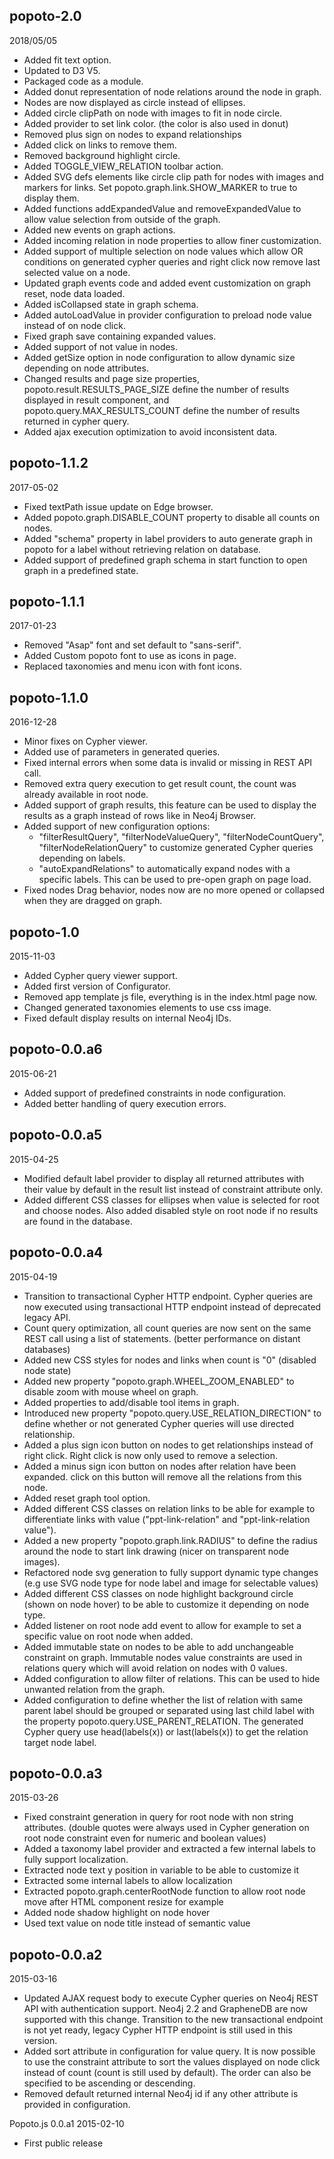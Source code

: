 ## popoto-2.0
2018/05/05

* Added fit text option. 
* Updated to D3 V5.
* Packaged code as a module.
* Added donut representation of node relations around the node in graph.
* Nodes are now displayed as circle instead of ellipses.
* Added circle clipPath on node with images to fit in node circle.
* Added provider to set link color. (the color is also used in donut)
* Removed plus sign on nodes to expand relationships
* Added click on links to remove them.
* Removed background highlight circle.
* Added TOGGLE_VIEW_RELATION toolbar action.
* Added SVG defs elements like circle clip path for nodes with images and markers for links. Set popoto.graph.link.SHOW_MARKER to true to display them.
* Added functions addExpandedValue and removeExpandedValue to allow value selection from outside of the graph.
* Added new events on graph actions.
* Added incoming relation in node properties to allow finer customization.
* Added support of multiple selection on node values which allow OR conditions on generated cypher queries and right click now remove last selected value on a node.
* Updated graph events code and added event customization on graph reset, node data loaded.
* Added isCollapsed state in graph schema.
* Added autoLoadValue in provider configuration to preload node value instead of on node click.
* Fixed graph save containing expanded values.
* Added support of not value in nodes.
* Added getSize option in node configuration to allow dynamic size depending on node attributes.
* Changed results and page size properties, popoto.result.RESULTS_PAGE_SIZE define the number of results displayed in result component, and popoto.query.MAX_RESULTS_COUNT
     define the number of results returned in cypher query.
* Added ajax execution optimization to avoid inconsistent data.

## popoto-1.1.2
 2017-05-02

* Fixed textPath issue update on Edge browser.
* Added popoto.graph.DISABLE_COUNT property to disable all counts on nodes.
* Added "schema" property in label providers to auto generate graph in popoto for a label without retrieving relation on database.
* Added support of predefined graph schema in start function to open graph in a predefined state.

## popoto-1.1.1
 2017-01-23

* Removed "Asap" font and set default to "sans-serif".
* Added Custom popoto font to use as icons in page.
* Replaced taxonomies and menu icon with font icons.

## popoto-1.1.0
 2016-12-28

* Minor fixes on Cypher viewer.
* Added use of parameters in generated queries.
* Fixed internal errors when some data is invalid or missing in REST API call.
* Removed extra query execution to get result count, the count was already available in root node.
* Added support of graph results, this feature can be used to display the results as a graph instead of rows like in Neo4j Browser.
* Added support of new configuration options:
  * "filterResultQuery", "filterNodeValueQuery", "filterNodeCountQuery", "filterNodeRelationQuery" to customize generated Cypher queries depending on labels.
  * "autoExpandRelations" to automatically expand nodes with a specific labels. This can be used to pre-open graph on page load.
* Fixed nodes Drag behavior, nodes now are no more opened or collapsed when they are dragged on graph.

## popoto-1.0
 2015-11-03

* Added Cypher query viewer support.
* Added first version of Configurator.
* Removed app template js file, everything is in the index.html page now.
* Changed generated taxonomies elements to use css image.
* Fixed default display results on internal Neo4j IDs.

## popoto-0.0.a6
 2015-06-21

* Added support of predefined constraints in node configuration.
* Added better handling of query execution errors.

## popoto-0.0.a5
 2015-04-25

* Modified default label provider to display all returned attributes with their value by default in the result list instead of constraint attribute only.
* Added different CSS classes for ellipses when value is selected for root and choose nodes. Also added disabled style on root node if no results are found in the database.

## popoto-0.0.a4
 2015-04-19

* Transition to transactional Cypher HTTP endpoint. Cypher queries are now executed using transactional HTTP endpoint instead of deprecated legacy API.
* Count query optimization, all count queries are now sent on the same REST call using a list of statements. (better performance on distant databases)
* Added new CSS styles for nodes and links when count is "0" (disabled node state)
* Added new property "popoto.graph.WHEEL_ZOOM_ENABLED" to disable zoom with mouse wheel on graph.
* Added properties to add/disable tool items in graph.
* Introduced new property "popoto.query.USE_RELATION_DIRECTION" to define whether or not generated Cypher queries will use directed relationship.
* Added a plus sign icon button on nodes to get relationships instead of right click. Right click is now only used to remove a selection.
* Added a minus sign icon button on nodes after relation have been expanded. click on this button will remove all the relations from this node.
* Added reset graph tool option.
* Added different CSS classes on relation links to be able for example to differentiate links with value ("ppt-link-relation" and "ppt-link-relation value").
* Added a new property "popoto.graph.link.RADIUS" to define the radius around the node to start link drawing (nicer on transparent node images).
* Refactored node svg generation to fully support dynamic type changes (e.g use SVG node type for node label and image for selectable values)
* Added different CSS classes on node highlight background circle (shown on node hover) to be able to customize it depending on node type.
* Added listener on root node add event to allow for example to set a specific value on root node when added.
* Added immutable state on nodes to be able to add unchangeable constraint on graph. Immutable nodes value constraints are used in relations query which will avoid relation on nodes with 0 values.
* Added configuration to allow filter of relations. This can be used to hide unwanted relation from the graph.
* Added configuration to define whether the list of relation with same parent label should be grouped or separated using last child label with the property popoto.query.USE_PARENT_RELATION.
      The generated Cypher query use head(labels(x)) or last(labels(x)) to get the relation target node label.

## popoto-0.0.a3
 2015-03-26

* Fixed constraint generation in query for root node with non string attributes. (double quotes were always used in Cypher generation on root node constraint even for numeric and boolean values)
* Added a taxonomy label provider and extracted a few internal labels to fully support localization.
* Extracted node text y position in variable to be able to customize it
* Extracted some internal labels to allow localization
* Extracted popoto.graph.centerRootNode function to allow root node move after HTML component resize for example
* Added node shadow highlight on node hover
* Used text value on node title instead of semantic value

## popoto-0.0.a2
 2015-03-16

* Updated AJAX request body to execute Cypher queries on Neo4j REST API with authentication support.
    Neo4j 2.2 and GrapheneDB are now supported with this change.
    Transition to the new transactional endpoint is not yet ready, legacy Cypher HTTP endpoint is still used in this version.
* Added sort attribute in configuration for value query.
    It is now possible to use the constraint attribute to sort the values displayed on node click instead of count (count is still used by default).
    The order can also be specified to be ascending or descending.
* Removed default returned internal Neo4j id if any other attribute is provided in configuration.

Popoto.js 0.0.a1
 2015-02-10

* First public release


